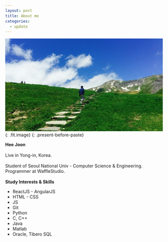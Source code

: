 ```yaml
---
layout: post
title: About me
categories:
  - update
---
```



![](/uploads/versions/swissme---x0-118-1440-845-740-434x---.jpg){: .fit.image}
{: .present-before-paste}

<div class="present-before-paste"><strong>Hee Joon&nbsp;</strong></div>

<div class="present-before-paste">&nbsp;</div>

<div class="present-before-paste">Live in Yong-in, Korea.</div>

<div class="present-before-paste">&nbsp;</div>

<div class="present-before-paste">Student of Seoul National Univ - Computer Science &amp; Engineering.</div>

<div class="present-before-paste">Programmer at WaffleStudio.</div>

<div class="present-before-paste">&nbsp;</div>

<div class="present-before-paste"><strong>Study Interests &amp; Skills</strong></div>

* ReactJS - AngularJS
* HTML - CSS
* JS
* Git
* Python
* C, C++
* Java
* Matlab
* Oracle, Tibero SQL